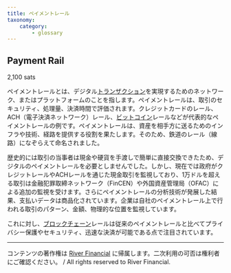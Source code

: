 ```yaml
---
title: ペイメントレール
taxonomy:
    category:
        - glossary
---
```


## Payment Rail
2,100 sats

ペイメントレールとは、デジタル[トランザクション](http://lostinbitcoin.jp.testrs.jp/staging/glossary/transaction/)を実現するためのネットワーク、またはプラットフォームのことを指します。ペイメントレールは、取引のセキュリティ、処理量、決済時間で評価されます。クレジットカードのレール、ACH（電子決済ネットワーク）レール、[ビットコイン](http://lostinbitcoin.jp.testrs.jp/staging/glossary/bitcoin/)レールなどが代表的なペイメントレールの例です。ペイメントレールは、資産を相手方に送るためのインフラや技術、経路を提供する役割を果たします。そのため、鉄道のレール（線路）になぞらえて命名されました。

歴史的には取引の当事者は現金や硬貨を手渡しで簡単に直接交換できたため、デジタルのペイメントレールを必要としませんでした。しかし、現在では政府がクレジットレールやACHレールを通じた現金取引を監視しており、1万ドルを超える取引は金融犯罪取締ネットワーク（FinCEN）や外国資産管理局（OFAC）による追加の監視を受けます。さらにペイメントレールの分析技術が発展した結果、支払いデータは商品化されています。企業は自社のペイメントレール上で行われる取引のパターン、金額、物理的な位置を監視しています。

これに対し、[ブロックチェーン](http://lostinbitcoin.jp.testrs.jp/staging/glossary/blockchain/)レールは従来のペイメントレールと比べてプライバシー保護やセキュリティ、迅速な決済が可能である点で注目されています。

---
コンテンツの著作権は [River Financial](https://river.com/) に帰属します。二次利用の可否は権利者にご確認ください。 / All rights reserved to River Financial.
